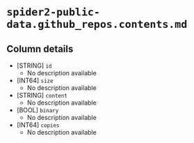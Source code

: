 # `spider2-public-data.github_repos.contents.md`

## Column details

* [STRING]    `id`
  - No description available
* [INT64]    `size`
  - No description available
* [STRING]    `content`
  - No description available
* [BOOL]    `binary`
  - No description available
* [INT64]    `copies`
  - No description available

